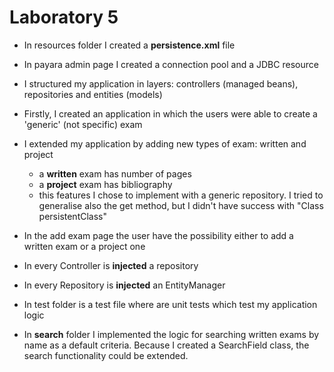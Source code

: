 # Laboratory 5
- In resources folder I created a **persistence.xml** file
- In payara admin page I created a connection pool and a JDBC resource
- I structured my application in layers: controllers (managed beans), repositories and entities (models)
- Firstly, I created an application in which the users were able to create a 'generic' (not specific) exam
- I extended my application by adding new types of exam: written and project 
  - a **written** exam has number of pages
  - a **project** exam has bibliography
  - this features I chose to implement with a generic repository. I tried to generalise also the get method, but I didn't have success with "Class<T> persistentClass"
- In the add exam page the user have the possibility either to add a written exam or a project one
- In every Controller is **injected** a repository
- In every Repository is **injected** an EntityManager
- In test folder is a test file where are unit tests which test my application logic 

- In **search** folder I implemented the logic for searching written exams by name as a default criteria. Because I created a SearchField class, the search functionality could be extended. 
